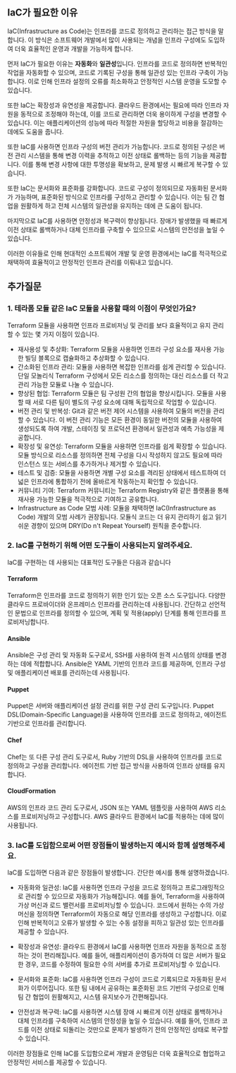 ## IaC가 필요한 이유
IaC(Infrastructure as Code)는 인프라를 코드로 정의하고 관리하는 접근 방식을 말합니다. 이 방식은 소프트웨어 개발에서 많이 사용되는 개념을 인프라 구성에도 도입하여 더욱 효율적인 운영과 개발을 가능하게 합니다.

먼저 IaC가 필요한 이유는 **자동화**와 **일관성**입니다. 인프라를 코드로 정의하면 반복적인 작업을 자동화할 수 있으며, 코드로 기록된 구성을 통해 일관성 있는 인프라 구축이 가능합니다. 이로 인해 인프라 설정의 오류를 최소화하고 안정적인 시스템 운영을 도모할 수 있습니다.

또한 IaC는 확장성과 유연성을 제공합니다. 클라우드 환경에서는 필요에 따라 인프라 자원을 동적으로 조정해야 하는데, 이를 코드로 관리하면 더욱 용이하게 구성을 변경할 수 있습니다. 이는 애플리케이션의 성능에 따라 적절한 자원을 할당하고 비용을 절감하는 데에도 도움을 줍니다.

또한 IaC를 사용하면 인프라 구성의 버전 관리가 가능합니다. 코드로 정의된 구성은 버전 관리 시스템을 통해 변경 이력을 추적하고 이전 상태로 롤백하는 등의 기능을 제공합니다. 이를 통해 변경 사항에 대한 투명성을 확보하고, 문제 발생 시 빠르게 복구할 수 있습니다.

또한 IaC는 문서화와 표준화를 강화합니다. 코드로 구성이 정의되므로 자동화된 문서화가 가능하며, 표준화된 방식으로 인프라를 구성하고 관리할 수 있습니다. 이는 팀 간 협업을 원활하게 하고 전체 시스템의 일관성을 유지하는 데에 큰 도움이 됩니다.

마지막으로 IaC를 사용하면 안정성과 복구력이 향상됩니다. 장애가 발생했을 때 빠르게 이전 상태로 롤백하거나 대체 인프라를 구축할 수 있으므로 시스템의 안전성을 높일 수 있습니다.

이러한 이유들로 인해 현대적인 소프트웨어 개발 및 운영 환경에서는 IaC를 적극적으로 채택하여 효율적이고 안정적인 인프라 관리를 이뤄내고 있습니다.



## 추가질문
### 1. 테라폼 모듈 같은 IaC 모듈을 사용할 때의 이점이 무엇인가요?
Terraform 모듈을 사용하면 인프라 프로비저닝 및 관리를 보다 효율적이고 유지 관리할 수 있는 몇 가지 이점이 있습니다.
- 재사용성 및 추상화: Terraform 모듈을 사용하면 인프라 구성 요소를 재사용 가능한 빌딩 블록으로 캡슐화하고 추상화할 수 있습니다. 
- 간소화된 인프라 관리: 모듈을 사용하면 복잡한 인프라를 쉽게 관리할 수 있습니다. 단일 모놀리식 Terraform 구성에서 모든 리소스를 정의하는 대신 리소스를 더 작고 관리 가능한 모듈로 나눌 수 있습니다.
- 향상된 협업: Terraform 모듈은 팀 구성원 간의 협업을 향상시킵니다. 모듈을 사용할 때 서로 다른 팀이 별도의 구성 요소에 대해 독립적으로 작업할 수 있습니다. 
- 버전 관리 및 반복성: Git과 같은 버전 제어 시스템을 사용하여 모듈의 버전을 관리할 수 있습니다. 이 버전 관리 기능은 모든 환경이 동일한 버전의 모듈을 사용하여 생성되도록 하여 개발, 스테이징 및 프로덕션 환경에서 일관성과 예측 가능성을 제공합니다. 
- 확장성 및 유연성: Terraform 모듈을 사용하면 인프라를 쉽게 확장할 수 있습니다. 모듈 방식으로 리소스를 정의하면 전체 구성을 다시 작성하지 않고도 필요에 따라 인스턴스 또는 서비스를 추가하거나 제거할 수 있습니다. 
- 테스트 및 검증: 모듈을 사용하면 개별 구성 요소를 격리된 상태에서 테스트하여 더 넓은 인프라에 통합하기 전에 올바르게 작동하는지 확인할 수 있습니다.
- 커뮤니티 기여: Terraform 커뮤니티는 Terraform Registry와 같은 플랫폼을 통해 재사용 가능한 모듈을 적극적으로 기여하고 공유합니다. 
- Infrastructure as Code 모범 사례: 모듈을 채택하면 IaC(Infrastructure as Code) 개발의 모범 사례가 권장됩니다. 모듈식 코드는 더 유지 관리하기 쉽고 읽기 쉬운 경향이 있으며 DRY(Do n't Repeat Yourself) 원칙을 준수합니다.


### 2. IaC를 구현하기 위해 어떤 도구들이 사용되는지 알려주세요.

IaC를 구현하는 데 사용되는 대표적인 도구들은 다음과 같습니다
#### Terraform
Terraform은 인프라를 코드로 정의하기 위한 인기 있는 오픈 소스 도구입니다. 다양한 클라우드 프로바이더와 온프레미스 인프라를 관리하는데 사용됩니다. 간단하고 선언적인 문법으로 인프라를 정의할 수 있으며, 계획 및 적용(apply) 단계를 통해 인프라를 프로비저닝합니다.

#### Ansible
Ansible은 구성 관리 및 자동화 도구로서, SSH를 사용하여 원격 시스템의 상태를 변경하는 데에 적합합니다. Ansible은 YAML 기반의 인프라 코드를 제공하며, 인프라 구성 및 애플리케이션 배포를 관리하는데 사용됩니다.

#### Puppet
Puppet은 서버와 애플리케이션 설정 관리를 위한 구성 관리 도구입니다. Puppet DSL(Domain-Specific Language)을 사용하여 인프라를 코드로 정의하고, 에이전트 기반으로 인프라를 관리합니다.

#### Chef
Chef는 또 다른 구성 관리 도구로서, Ruby 기반의 DSL을 사용하여 인프라를 코드로 정의하고 구성을 관리합니다. 에이전트 기반 접근 방식을 사용하여 인프라 상태를 유지합니다.

#### CloudFormation
AWS의 인프라 코드 관리 도구로서, JSON 또는 YAML 템플릿을 사용하여 AWS 리소스를 프로비저닝하고 구성합니다. AWS 클라우드 환경에서 IaC를 적용하는 데에 많이 사용됩니다.

### 3. IaC를 도입함으로써 어떤 장점들이 발생하는지 예시와 함께 설명해주세요.

IaC를 도입하면 다음과 같은 장점들이 발생합니다. 간단한 예시를 통해 설명하겠습니다.

- 자동화와 일관성: IaC를 사용하면 인프라 구성을 코드로 정의하고 프로그래밍적으로 관리할 수 있으므로 자동화가 가능해집니다. 예를 들어, Terraform을 사용하여 가상 머신과 로드 밸런서를 프로비저닝할 수 있습니다. 코드에서 원하는 수의 가상 머신을 정의하면 Terraform이 자동으로 해당 인프라를 생성하고 구성합니다. 이로 인해 반복적이고 오류가 발생할 수 있는 수동 설정을 피하고 일관성 있는 인프라를 제공할 수 있습니다.

- 확장성과 유연성: 클라우드 환경에서 IaC를 사용하면 인프라 자원을 동적으로 조정하는 것이 편리해집니다. 예를 들어, 애플리케이션이 증가하여 더 많은 서버가 필요한 경우, 코드를 수정하여 필요한 수의 서버를 추가로 프로비저닝할 수 있습니다.

- 문서화와 표준화: IaC를 사용하면 인프라 구성이 코드로 기록되므로 자동화된 문서화가 이루어집니다. 또한 팀 내에서 공유하는 표준화된 코드 기반의 구성으로 인해 팀 간 협업이 원활해지고, 시스템 유지보수가 간편해집니다.

- 안전성과 복구력: IaC를 사용하면 시스템 장애 시 빠르게 이전 상태로 롤백하거나 대체 인프라를 구축하여 시스템의 안정성을 높일 수 있습니다. 예를 들어, 인프라 코드를 이전 상태로 되돌리는 것만으로 문제가 발생하기 전의 안정적인 상태로 복구할 수 있습니다.

이러한 장점들로 인해 IaC를 도입함으로써 개발과 운영팀은 더욱 효율적으로 협업하고 안정적인 서비스를 제공할 수 있습니다.